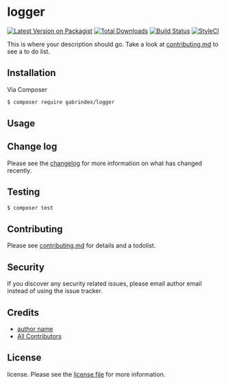 # logger

[![Latest Version on Packagist][ico-version]][link-packagist]
[![Total Downloads][ico-downloads]][link-downloads]
[![Build Status][ico-travis]][link-travis]
[![StyleCI][ico-styleci]][link-styleci]

This is where your description should go. Take a look at [contributing.md](contributing.md) to see a to do list.

## Installation

Via Composer

``` bash
$ composer require gabrindex/logger
```

## Usage

## Change log

Please see the [changelog](changelog.md) for more information on what has changed recently.

## Testing

``` bash
$ composer test
```

## Contributing

Please see [contributing.md](contributing.md) for details and a todolist.

## Security

If you discover any security related issues, please email author email instead of using the issue tracker.

## Credits

- [author name][link-author]
- [All Contributors][link-contributors]

## License

license. Please see the [license file](license.md) for more information.

[ico-version]: https://img.shields.io/packagist/v/gabrindex/logger.svg?style=flat-square
[ico-downloads]: https://img.shields.io/packagist/dt/gabrindex/logger.svg?style=flat-square
[ico-travis]: https://img.shields.io/travis/gabrindex/logger/master.svg?style=flat-square
[ico-styleci]: https://styleci.io/repos/12345678/shield

[link-packagist]: https://packagist.org/packages/gabrindex/logger
[link-downloads]: https://packagist.org/packages/gabrindex/logger
[link-travis]: https://travis-ci.org/gabrindex/logger
[link-styleci]: https://styleci.io/repos/12345678
[link-author]: https://github.com/gabrindex
[link-contributors]: ../../contributors
